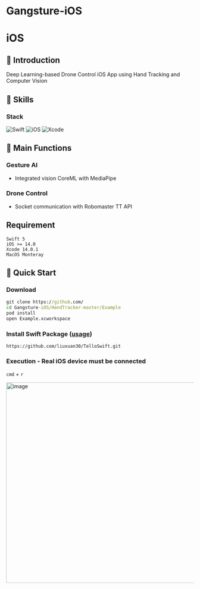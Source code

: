 # Gangsture-iOS
# iOS

## 📌 Introduction

Deep Learning-based Drone Control iOS App using Hand Tracking and Computer Vision

## 📌 Skills

### Stack
![Swift](https://img.shields.io/badge/Swift-F05138?style=flat-square&logo=Swift&logoColor=white) ![iOS](https://img.shields.io/badge/iOS-000000?style=flat-square&logo=Apple&logoColor=white) ![Xcode](https://img.shields.io/badge/Xcode-147EFB?style=flat-square&logo=Xcode&logoColor=white)
## 📌 Main Functions

### Gesture AI
- Integrated vision CoreML with MediaPipe

### Drone Control
- Socket communication with Robomaster TT API

## Requirement
```
Swift 5
iOS >= 14.0
Xcode 14.0.1
MacOS Monteray
```
## 📌 Quick Start

### Download

```cmd
git clone https://github.com/
cd Gangsture-iOS/HandTracker-master/Example
pod install
open Example.xcworkspace
```

### Install Swift Package ([usage](https://tttap.tistory.com/118))
```
https://github.com/liuxuan30/TelloSwift.git
```

### Execution - Real iOS device must be connected

`cmd` + `r`


<img width="539" alt="image" src="https://user-images.githubusercontent.com/56622200/208339071-d7bab3cb-d6c4-4da0-8ac8-de782e2c27d0.png">
